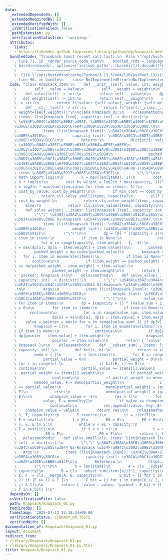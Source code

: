 ```yaml
---
data:
  _extendedDependsOn: []
  _extendedRequiredBy: []
  _extendedVerifiedWith: []
  _isVerificationFailed: false
  _pathExtension: py
  _verificationStatusIcon: ':warning:'
  attributes:
    links:
    - https://tjkendev.github.io/procon-library/python/dp/knapsack-meet-in-the-middle.html
  bundledCode: "Traceback (most recent call last):\n  File \"/opt/hostedtoolcache/Python/3.13.5/x64/lib/python3.13/site-packages/onlinejudge_verify/documentation/build.py\"\
    , line 71, in _render_source_code_stat\n    bundled_code = language.bundle(stat.path,\
    \ basedir=basedir, options={'include_paths': [basedir]}).decode()\n          \
    \         ~~~~~~~~~~~~~~~^^^^^^^^^^^^^^^^^^^^^^^^^^^^^^^^^^^^^^^^^^^^^^^^^^^^^^^^^^^^^^^^^^\n\
    \  File \"/opt/hostedtoolcache/Python/3.13.5/x64/lib/python3.13/site-packages/onlinejudge_verify/languages/python.py\"\
    , line 96, in bundle\n    raise NotImplementedError\nNotImplementedError\n"
  code: "class Knapsack_Item:\n    def __init__(self, value: int, weight: int):\n\
    \        self.__value = value\n        self.__weight = weight\n\n    @property\n\
    \    def value(self) -> int:\n        return self.__value\n\n    @property\n \
    \   def weight(self) -> int:\n        return self.__weight\n\n    def __repr__(self)\
    \ -> str:\n        return f\"value: {self.value}, weight: {self.weight}\"\n\n\
    \    def __str__(self) -> str:\n        return f\"{self.__class__.__name__}(value={self.value},\
    \ weight={self.weight})\"\n\nclass Knapsack_01:\n    @classmethod\n    def solve(cls,\
    \ items: list[Knapsack_Item], capacity: int) -> dict[str]:\n        \"\"\" 01-Knapsack\
    \ \u554F\u984C\u3092\u89E3\u304F. \u89E3\u304D\u65B9\u306F\u6700\u9069\u306A\u3082\
    \u306E\u3092\u81EA\u52D5\u7684\u306B\u5224\u65AD\u3059\u308B.\n\n        Args:\n\
    \            items (list[Knapsack_Item]): \u30A2\u30A4\u30C6\u30E0\u306E\u30EA\
    \u30B9\u30C8\n            capacity (int): \u30CA\u30C3\u30D7\u30B5\u30C3\u30AF\
    \u306E\u5BB9\u91CF\n\n        Returns:\n            dict[str]: value \u3068 packed\
    \ \u3092\u30AD\u30FC\u306B\u6301\u3064\u8F9E\u66F8\n                value: \u30CA\
    \u30C3\u30D7\u30B5\u30C3\u30AF\u306B\u8A70\u3081\u3089\u308C\u308B\u4FA1\u5024\
    \u306E\u5408\u8A08\u306E\u6700\u5927\u5024\n                packed: \u30CA\u30C3\
    \u30D7\u30B5\u30C3\u30AF\u306B\u8A70\u3081\u3089\u308C\u308B\u4FA1\u5024\u306E\
    \u5408\u8A08\u306E\u6700\u5927\u5024\u3092\u9054\u6210\u3059\u308B\u30A2\u30A4\
    \u30C6\u30E0\u306E\u8A70\u3081\u65B9\u306E\u4E00\u4F8B (\u5404\u8981\u7D20\u306F\
    \ items \u306E\u914D\u5217\u306E\u756A\u53F7)\n        \"\"\"\n\n        from\
    \ math import log2\n\n        n = max(len(items), 1)\n        cost_by_middle =\
    \ n * log2(n)\n        cost_by_weight = log2(n * max(capacity, 1))\n        cost_by_value\
    \ = log2(n * max(sum(item.value for item in items), 1))\n        min_cost = min(cost_by_middle,\
    \ cost_by_value, cost_by_weight)\n\n        if min_cost == cost_by_middle:\n \
    \           return cls.solve_small(items, capacity)\n        elif min_cost ==\
    \ cost_by_weight:\n            return cls.solve_weight(items, capacity)\n    \
    \    else:\n            return cls.solve_value(items, capacity)\n\n    @classmethod\n\
    \    def solve_weight(_, items: list[Knapsack_Item], capacity: int) -> dict[str]:\n\
    \        \"\"\" \u5404\u30A2\u30A4\u30C6\u30E0\u306E\u91CD\u3055\u304C\u8EFD\u3044\
    \u5834\u5408\u306E 01-Knapsack \u554F\u984C\u3092\u89E3\u304F.\n\n        Args:\n\
    \            items (list[Knapsack_Item]): \u30A2\u30A4\u30C6\u30E0\u306E\u30EA\
    \u30B9\u30C8\n            weight (int): \u30CA\u30C3\u30D7\u30B5\u30C3\u30AF\u306E\
    \u5BB9\u91CF\n        \"\"\"\n\n        dp = [0] * (capacity + 1)\n        for\
    \ item in items:\n            if item is None:\n                continue\n\n \
    \           for a in range(capacity, item.weight - 1, -1):\n                dp[a]\
    \ = max(dp[a], dp[a - item.weight] + item.value)\n\n        packed_value = max(dp)\n\
    \        packed_weight = dp.index(packed_value)\n        knapsack = []\n     \
    \   for i, item in enumerate(items):\n            if item is None:\n         \
    \       continue\n\n            if (item.weight <= packed_weight) and (dp[packed_weight]\
    \ == dp[packed_weight - item.weight] + item.value):\n                knapsack.append(i)\n\
    \                packed_weight -= item.weight\n\n        return { 'value': packed_value,\
    \ 'packed': knapsack }\n\n    @classmethod\n    def solve_value(_, items: list[Knapsack_Item],\
    \ capacity: int) -> dict[str]:\n        \"\"\" \u5404\u30A2\u30A4\u30C6\u30E0\u306E\
    \u4FA1\u5024\u304C\u5C0F\u3055\u3044 01-Knapsack \u554F\u984C\u3092\u89E3\u304F\
    .\n\n        Args:\n            items (list[Knapsack_Item]): \u30A2\u30A4\u30C6\
    \u30E0\u306E\u30EA\u30B9\u30C8\n            weight (int): \u30CA\u30C3\u30D7\u30B5\
    \u30C3\u30AF\u306E\u5BB9\u91CF\n        \"\"\"\n\n        value_sum = sum(item.value\
    \ for item in items)\n        dp = [capacity + 1] * (value_sum + 1)\n        dp[0]\
    \ = 0\n\n        for item in items:\n            if item is None:\n          \
    \      continue\n\n            for a in range(value_sum, item.value - 1, -1):\n\
    \                dp[a] = min(dp[a], dp[a - item.value] + item.weight)\n\n    \
    \    value = pointer = max(v for v in range(value_sum+ 1) if dp[v] <= capacity)\n\
    \        knapsack = []\n        for i, item in enumerate(items):\n           \
    \ if item is None:\n                continue\n\n            if dp[pointer] ==\
    \ dp[pointer - item.value] + item.weight:\n                knapsack.append(i)\n\
    \                pointer -= item.value\n\n        return { 'value': value, 'packed':\
    \ knapsack }\n\n    @classmethod\n    def __subset_sum(_, items: list[Knapsack_Item],\
    \ capacity: int):\n        def bit(x, k):\n            return (x >> k) & 1\n\n\
    \        memo = { }\n        n = len(items)\n        for E in range(1 << n):\n\
    \            partial_value = 0\n            partial_weight = 0\n\n           \
    \ for i in range(n):\n                if bit(E, i) == 0:\n                   \
    \ continue\n\n                partial_value += items[i].value\n              \
    \  partial_weight += items[i].weight\n\n            if partial_weight > capacity:\n\
    \                continue\n\n            if partial_weight in memo:\n        \
    \        memoed_value, F = memo[partial_weight]\n                if memoed_value\
    \ <= partial_value:\n                    memo[partial_weight] = (partial_value,\
    \ F)\n            else:\n                memo[partial_weight] = (partial_value,\
    \ E)\n\n        champion_value = -1\n        res = []\n        for key in sorted(memo):\n\
    \            value, E = memo[key]\n            if value <= champion_value:\n \
    \               continue\n\n            res.append((value, key, E))\n        \
    \    champion_value = value\n        return res\n\n    @classmethod\n    def __merge(cls,\
    \ S, T, capacity):\n        T.reverse()\n        it = iter(T)\n        v1, w1,\
    \ F = next(it)\n\n        t = 0\n        E0 = 0\n        F0 = 0\n\n        for\
    \ v, w, E in S:\n            while w + w1 > capacity:\n                v1, w1,\
    \ F = next(it)\n\n            if t < v + v1:\n                t = v + v1\n   \
    \             E0 = E\n                F0 = F\n\n        return t, E0, F0\n\n \
    \   @classmethod\n    def solve_small(cls, items: list[Knapsack_Item], capacity:\
    \ int) -> dict[str]:\n        \"\"\" \u30A2\u30A4\u30C6\u30E0\u306E\u500B\u6570\
    \u304C\u5C0F\u3055\u3044 01-Knapsack \u554F\u984C\u3092\u89E3\u304F.\n\n     \
    \   Args:\n            items (list[Knapsack_Item]): \u30A2\u30A4\u30C6\u30E0\u306E\
    \u30EA\u30B9\u30C8\n            capacity (int): \u30CA\u30C3\u30D7\u30B5\u30C3\
    \u30AF\u306E\u5BB9\u91CF\n\n        Reference:\n            https://tjkendev.github.io/procon-library/python/dp/knapsack-meet-in-the-middle.html\n\
    \        \"\"\"\n\n        n = len(items)\n        A = cls.__subset_sum(items[:n//2],\
    \ capacity)\n        B = cls.__subset_sum(items[n//2:], capacity)\n\n        value,\
    \ E, F  = cls.__merge(A, B, capacity)\n        E_bit = [i for i in range(n //\
    \ 2) if (E >> i) & 1 ]\n        F_bit = [j for j in range(n // 2, n) if (F >>\
    \ j) & 1]\n\n        return { 'value': value, 'packed': E_bit + [f + n // 2 for\
    \ f in F_bit] }\n"
  dependsOn: []
  isVerificationFile: false
  path: Knapsack/Knapsack_01.py
  requiredBy: []
  timestamp: '2025-07-12 13:38:34+09:00'
  verificationStatus: LIBRARY_NO_TESTS
  verifiedWith: []
documentation_of: Knapsack/Knapsack_01.py
layout: document
redirect_from:
- /library/Knapsack/Knapsack_01.py
- /library/Knapsack/Knapsack_01.py.html
title: Knapsack/Knapsack_01.py
---
```

